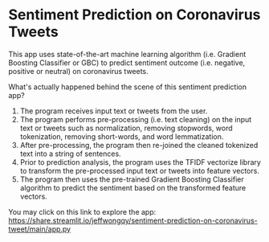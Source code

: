 # Sentiment Prediction on Coronavirus Tweets

This app uses state-of-the-art machine learning algorithm (i.e. Gradient Boosting Classifier or GBC) to predict sentiment outcome (i.e. negative, positive or neutral) on coronavirus tweets. 

What's actually happened behind the scene of this sentiment prediction app? 
1. The program receives input text or tweets from the user. 
2. The program performs pre-processing (i.e. text cleaning) on the input text or tweets such as normalization, removing stopwords, word tokenization, removing short-words, and word lemmatization. 
3. After pre-processing, the program then re-joined the cleaned tokenized text into a string of sentences. 
5. Prior to prediction analysis, the program uses the TFIDF vectorize library to transform the pre-processed input text or tweets into feature vectors.
6. The program then uses the pre-trained Gradient Boosting Classifier algorithm to predict the sentiment based on the transformed feature vectors. 

You may click on this link to explore the app: https://share.streamlit.io/jeffwongqy/sentiment-prediction-on-coronavirus-tweet/main/app.py
